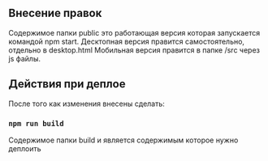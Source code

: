## Внесение правок
Содержимое папки public это работающая версия которая запускается командой npm start.
Десктопная версия правится самостоятельно, отдельно в desktop.html
Мобильная версия правится в папке /src через js файлы.



## Действия при деплое

После того как изменения внесены сделать:
### `npm run build`

Содержимое папки build и является содержимым которое нужно деплоить